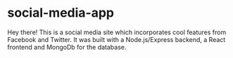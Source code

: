 # social-media-app
Hey there! This is a social media site which incorporates cool features from Facebook and Twitter. It was built with a Node.js/Express backend, a React frontend and MongoDb for the database. 
